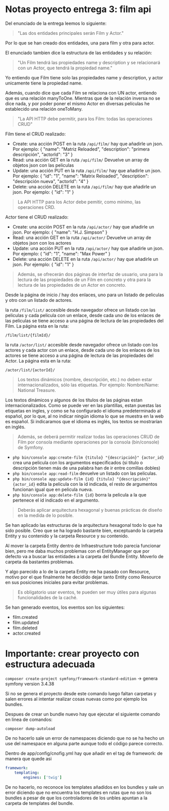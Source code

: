Notas proyecto entrega 3: film api
========================

Del enunciado de la entrega leemos lo siguiente:

>"Las dos entidades principales serán Film y Actor."

Por lo que se han creado dos entidades, una para film y otra para actor.

El enunciado tambien dice la estructura de las entidades y su relación:

>"Un Film tendrá las propiedades name y description y se relacionará con un Actor, que tendrá la propiedad name."

Yo entiendo que Film tiene solo las propiedades name y description, y actor unicamente tiene la propiedad name.

Además, cuando dice que cada Film se relaciona con UN actor, entiendo que es una relación manyToOne. Mientras que de la 
relación inversa no se dice nada, y por poder poner el mismo Actor en diversas películas he establecido una relación oneToMany.

>"La API HTTP debe permitir, para los Film: todas las operaciones CRUD"

Film tiene el CRUD realizado:
* Create: una acción POST en la ruta `/api/film/` hay que añadirle un json. Por ejemplo: { "name": "Matriz Reloaded", "description": "primera descripción", "actorId": "3" }
* Read: una acción GET en la ruta `/api/film/` Devuelve un array de objetos json con las peliculas
* Update: una acción PUT en la ruta `/api/film/` hay que añadirle un json. Por ejemplo: { "id": "1", "name": "Matrix Reloaded", "description": "descripción nueva", "actorId": "4" }
* Delete: una acción DELETE en la ruta `/api/film/` hay que añadirle un json. Por ejemplo: { "id": "1" }

> La API HTTP para los Actor debe pemitir, como mínimo, las operaciones CRD.

Actor tiene el CRUD realizado:
* Create: una acción POST en la ruta `/api/actor/` hay que añadirle un json. Por ejemplo: { "name": "H.J. Simpson" }
* Read: una acción GET en la ruta `/api/actor/` Devuelve un array de objetos json con los actores
* Update: una acción PUT en la ruta `/api/actor/` hay que añadirle un json. Por ejemplo: { "id": "1", "name": "Max Power" }
* Delete: una acción DELETE en la ruta `/api/actor/` hay que añadirle un json. Por ejemplo: { "id": "1" }

> Además, se ofrecerán dos páginas de interfaz de usuario, una para la lectura de las propiedades de un Film en concreto y otra para la lectura de las propiedades de un Actor en concreto.

Desde la página de inicio / hay dos enlaces, uno para un listado de peliculas y otro con un listado de actores.

la ruta `/film/list/` accesible desde navegador ofrece un listado con las peliculas y cada pelicula con un enlace, desde cada uno de los
enlaces de las peliculas se tiene acceso a una página de lectura de las propiedades del Film. La página esta en la ruta:

    /film/list/{filmId}/

la ruta `/actor/list/` accesible desde navegador ofrece un listado con los actores y cada actor con un enlace, desde cada uno de los
enlaces de los actores se tiene acceso a una página de lectura de las propiedades del Actor. La página esta en la ruta:

    /actor/list/{actorId}/
    
>  Los textos dinámicos (nombre, descripción, etc.) no deben estar internacionalizados, sólo las etiquetas. Por ejemplo: Nombre/Name: National Treasure. 

Los textos dinámicos y algunos de los títulos de las páginas estan internacionalizados. Como se puede ver en las plantillas,
estan puestas las etiquetas en ingles, y como se ha configurado el idioma predeterminado al español, por lo que, al no 
indicar ningún idioma lo que se muestra en la web es español. Si indicaramos que el idioma es inglés, los textos se mostrarían en inglés.

> Además, se deberá permitir realizar todas las operaciones CRUD de Film por consola mediante operaciones por la consola (bin/console) de Symfony. 

* `php bin/console app:create-film {titulo} "{descripción}" {actor_id}` crea una pelicula con los argumentos especificados (si titulo o descripción tienen más de una palabra han de ir entre comillas dobles)
* `php bin/console app:read-film` devuelve un listado con las peliculas.
* `php bin/console app:update-film {id} {titulo} "{descripción}" {actor_id}` edita la pelicula con la id indicada, el resto de argumentos funcionan igual que en pelicula nueva.
* `php bin/console app:delete-film {id}` borra la pelicula a la que pertenece el id indicado en el argumento.

> Deberás aplicar arquitectura hexagonal y buenas prácticas de diseño en la medida de lo posible.

Se han aplicado las estructuras de la arquitectura hexagonal todo lo que ha sido posible. Creo que se ha logrado bastante bien, exceptuando la carpeta Entity y su contenido y la carpeta Resource y su contenido.

Al mover la carpeta Entity dentro de Infraestructure todo parecia funcionar bien, pero me daba muchos problemas con el EntityManager que por defecto va a buscar las entidades a la carpeta del Bundle Entity. Moverlo de carpeta da bastantes problemas.

Y algo parecido a lo de la carpeta Entity me ha pasado con Resource, motivo por el que finalmente he decidido dejar tanto Entity como Resource en sus posiciones iniciales para evitar problemas.

> Es obligatorio usar eventos, te pueden ser muy útiles para algunas funcionalidades de la caché. 

Se han generado eventos, los eventos son los siguientes:

* film.created
* film.updated
* film.deleted
* actor.created


Importante: crear proyecto con estructura adecuada
========================

`composer create-project symfony/framework-standard-edition` -> genera symfony version 3.4.38

Si no se genera el proyecto desde este comando luego faltan carpetas y salen errores al intentar realizar cosas nuevas como por ejemplo los bundles.

Despues de crear un bundle nuevo hay que ejecutar el siguiente comando en linea de comandos:

`composer dump-autoload`

De no hacerlo sale un error de namespaces diciendo que no se ha hecho un use del namespace en alguna parte aunque todo el código parece correcto.

Dentro de app/config/cnofig.yml hay que añadir en el tag de framework: de manera que quede asi
```yaml
framework:
    templating:
        engines: ['twig']
```
De no hacerlo, no reconoce los templates añadidos en los bundles y sale un error diciendo que no encuentra los templates en rutas que no son los bundles a pesar de que los controladores de los unbles apuntan a la carpeta de templates del bundle.

